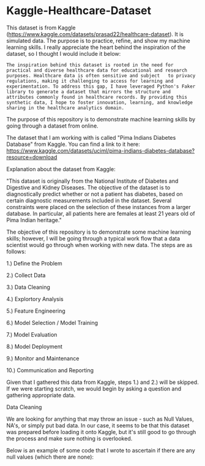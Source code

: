 # Kaggle-Healthcare-Dataset
This dataset is from Kaggle (https://www.kaggle.com/datasets/prasad22/healthcare-dataset).  It is simulated data.  The purpose is to practice, refine, and show my machine learning skills.  I really appreciate the heart behind the inspiration of the dataset, so I thought I would include it below:

    The inspiration behind this dataset is rooted in the need for practical and diverse healthcare data for educational and research purposes. Healthcare data is often sensitive and subject   to privacy regulations, making it challenging to access for learning and experimentation. To address this gap, I have leveraged Python's Faker library to generate a dataset that mirrors the structure and attributes commonly found in healthcare records. By providing this synthetic data, I hope to foster innovation, learning, and knowledge sharing in the healthcare analytics domain.

The purpose of this repository is to demonstrate machine learning skills by going through a dataset from online.

The dataset that I am working with is called "Pima Indians Diabetes Database" from Kaggle. You can find a link to it here: https://www.kaggle.com/datasets/uciml/pima-indians-diabetes-database?resource=download

Explanation about the dataset from Kaggle:

"This dataset is originally from the National Institute of Diabetes and Digestive and Kidney Diseases. The objective of the dataset is to diagnostically predict whether or not a patient has diabetes, based on certain diagnostic measurements included in the dataset. Several constraints were placed on the selection of these instances from a larger database. In particular, all patients here are females at least 21 years old of Pima Indian heritage."

The objective of this repository is to demonstrate some machine learning skills; however, I will be going through a typical work flow that a data scientist would go through when working with new data. The steps are as follows:

1.) Define the Problem

2.) Collect Data

3.) Data Cleaning

4.) Explortory Analysis

5.) Feature Engineering

6.) Model Selection / Model Training

7.) Model Evaluation

8.) Model Deployment

9.) Monitor and Maintenance

10.) Communication and Reporting

Given that I gathered this data from Kaggle, steps 1.) and 2.) will be skipped. If we were starting scratch, we would begin by asking a question and gathering appropriate data.

Data Cleaning

We are looking for anything that may throw an issue - such as Null Values, NA's, or simply put bad data. In our case, it seems to be that this dataset was prepared before loading it onto Kaggle, but it's still good to go through the process and make sure nothing is overlooked.

Below is an example of some code that I wrote to ascertain if there are any null values (which there are none):
